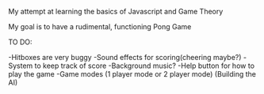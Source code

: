 My attempt at learning the basics of Javascript and Game Theory
 

My goal is to have a rudimental, functioning Pong Game

TO DO:

  -Hitboxes are very buggy
  -Sound effects for scoring(cheering maybe?)
  -System to keep track of score
  -Background music?
  -Help button for how to play the game
  -Game modes (1 player mode or 2 player mode) (Building the AI)
 

